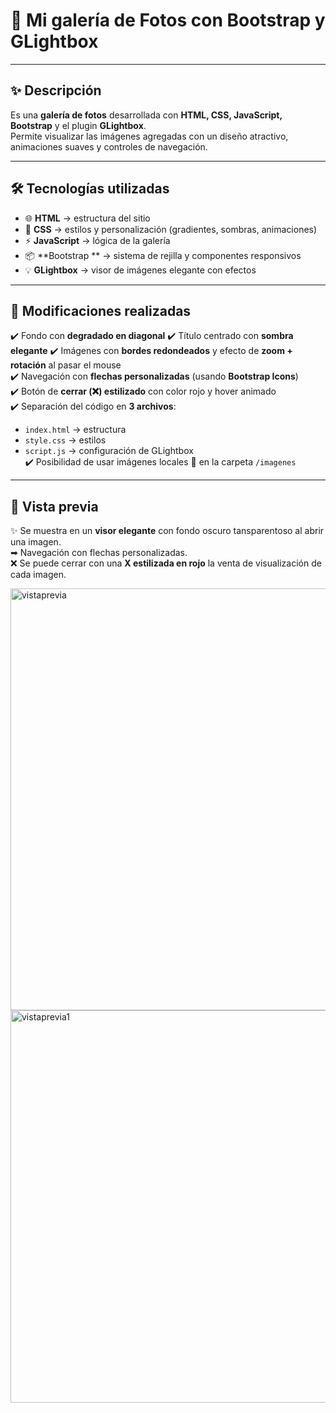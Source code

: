 # 📸 Mi galería de Fotos con Bootstrap y GLightbox  

---

## ✨ Descripción  
Es una **galería de fotos** desarrollada con **HTML, CSS, JavaScript, Bootstrap** y el plugin **GLightbox**.  
Permite visualizar las imágenes agregadas con un diseño atractivo, animaciones suaves y controles de navegación.  

---

## 🛠️ Tecnologías utilizadas  
- 🌐 **HTML** → estructura del sitio  
- 🎨 **CSS** → estilos y personalización (gradientes, sombras, animaciones)  
- ⚡ **JavaScript** → lógica de la galería  
- 📦 **Bootstrap ** → sistema de rejilla y componentes responsivos  
- 💡 **GLightbox** → visor de imágenes elegante con efectos  

---

## 🔧 Modificaciones realizadas  
✔️ Fondo con **degradado en diagonal** 
✔️ Título centrado con **sombra elegante** 
✔️ Imágenes con **bordes redondeados** y efecto de **zoom + rotación** al pasar el mouse  
✔️ Navegación con **flechas personalizadas** (usando **Bootstrap Icons**)  
✔️ Botón de **cerrar (❌) estilizado** con color rojo y hover animado  
✔️ Separación del código en **3 archivos**:  
   - `index.html` → estructura  
   - `style.css` → estilos  
   - `script.js` → configuración de GLightbox  
✔️ Posibilidad de usar imágenes locales 📂 en la carpeta `/imagenes`  

---

## 🎨 Vista previa  
✨ Se muestra en un **visor elegante** con fondo oscuro tansparentoso al abrir una imagen.  
➡ Navegación con flechas personalizadas.  
❌ Se puede cerrar con una **X estilizada en rojo** la venta de visualización de cada imagen.

<img width="1365" height="675" alt="vistaprevia" src="https://github.com/user-attachments/assets/857469df-4716-4184-8c5c-e35d7d3ae454" />

<img width="1365" height="628" alt="vistaprevia1" src="https://github.com/user-attachments/assets/561f2e55-6748-48c7-9631-c04f45b4cac1" />

